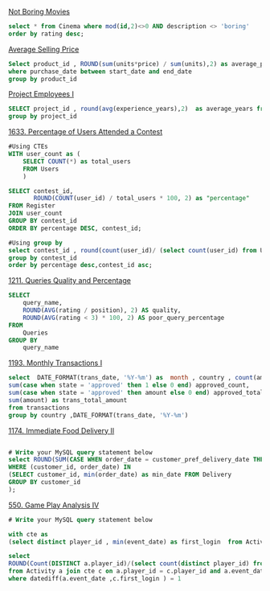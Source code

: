 [Not Boring Movies](https://leetcode.com/problems/not-boring-movies/description/?envType=study-plan-v2&id=top-sql-50)

 ```SQL
select * from Cinema where mod(id,2)<>0 AND description <> 'boring'
order by rating desc;
```

[Average Selling Price](https://leetcode.com/problems/average-selling-price/description/?envType=study-plan-v2&id=top-sql-50)

```SQL
Select product_id , ROUND(sum(units*price) / sum(units),2) as average_price from Prices p left join UnitsSold s using(product_id) 
where purchase_date between start_date and end_date
group by product_id 

```
[ Project Employees I](https://leetcode.com/problems/project-employees-i/description/?envType=study-plan-v2&id=top-sql-50)

```sql
SELECT project_id , round(avg(experience_years),2)  as average_years from Project p left join Employee e using (employee_id) 
group by project_id

```

[1633. Percentage of Users Attended a Contest](https://leetcode.com/problems/percentage-of-users-attended-a-contest/description/?envType=study-plan-v2&id=top-sql-50)
```sql
#Using CTEs
WITH user_count as (
    SELECT COUNT(*) as total_users
    FROM Users
    )

SELECT contest_id, 
       ROUND(COUNT(user_id) / total_users * 100, 2) as "percentage"
FROM Register
JOIN user_count
GROUP BY contest_id
ORDER BY percentage DESC, contest_id;


```
```sql
#Using group by
select contest_id , round(count(user_id)/ (select count(user_id) from Users) * 100,2) as percentage from users u join register r using(user_id)
group by contest_id
order by percentage desc,contest_id asc;
```

[1211. Queries Quality and Percentage](https://leetcode.com/problems/queries-quality-and-percentage/description/?envType=study-plan-v2&id=top-sql-50)

```sql
SELECT 
	query_name,
	ROUND(AVG(rating / position), 2) AS quality,
	ROUND(AVG(rating < 3) * 100, 2) AS poor_query_percentage 
FROM 
	Queries
GROUP BY 
	query_name
```


[1193. Monthly Transactions I](https://leetcode.com/problems/monthly-transactions-i/description/?envType=study-plan-v2&id=top-sql-50)

```sql
select  DATE_FORMAT(trans_date, '%Y-%m') as  month , country , count(amount) as  trans_count,
sum(case when state = 'approved' then 1 else 0 end) approved_count,
sum(case when state = 'approved' then amount else 0 end) approved_total_amount,
sum(amount) as trans_total_amount
from transactions 
group by country ,DATE_FORMAT(trans_date, '%Y-%m')
```

[1174. Immediate Food Delivery II](https://leetcode.com/problems/immediate-food-delivery-ii/description/?envType=study-plan-v2&id=top-sql-50)

```sql

# Write your MySQL query statement below
select ROUND(SUM(CASE WHEN order_date = customer_pref_delivery_date THEN 1 else 0 end) / count(customer_id) * 100 , 2)  as immediate_percentage from Delivery
WHERE (customer_id, order_date) IN
(SELECT customer_id, min(order_date) as min_date FROM Delivery
GROUP BY customer_id
);

```

[550. Game Play Analysis IV](https://leetcode.com/problems/game-play-analysis-iv/description/?envType=study-plan-v2&id=top-sql-50)

```sql
# Write your MySQL query statement below

with cte as 
(select distinct player_id , min(event_date) as first_login  from Activity group by player_id)

select 
ROUND(Count(DISTINCT a.player_id)/(select count(distinct player_id) from Activity) , 2) as fraction
from Activity a join cte c on a.player_id = c.player_id and a.event_date <> c.first_login
where datediff(a.event_date ,c.first_login ) = 1


```
